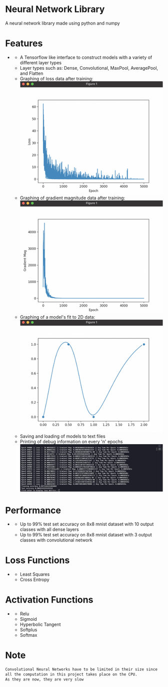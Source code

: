 # Neural Network Library

A neural network library made using python and numpy


# Features
  -
      - A Tensorflow like interface to construct models with a variety of different layer types
      - Layer types such as: Dense, Convolutional, MaxPool, AveragePool, and Flatten
      - Graphing of loss data after training:  ![](./img/loss.png)
      - Graphing of gradient magnitude data after training:  ![](./img/grad.png)
      - Graphing of a model's fit to 2D data: ![](./img/graph.png)
      - Saving and loading of models to text files
      - Printing of debug information on every 'n' epochs ![](./img/metrics.jpg)

 # Performance
   -
      - Up to 99% test set accuracy on 8x8 mnist dataset with 10 output classes with all dense layers
      - Up to 99% test set accuracy on 8x8 mnist dataset with 3 output classes with convolutional network
      
 # Loss Functions
   -
      - Least Squares
      - Cross Entropy

 # Activation Functions
   -
      - Relu
      - Sigmoid
      - Hyperbolic Tangent
      - Softplus
      - Softmax

 # Note
    Convolutional Neural Networks have to be limited in their size since all the computation in this project takes place on the CPU.
    As they are now, they are very slow